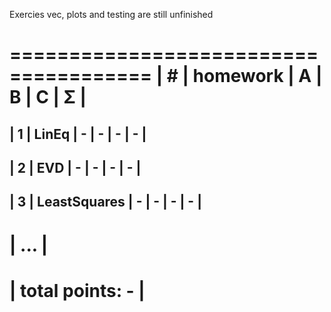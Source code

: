 Exercies vec, plots and testing are still unfinished

 ======================================
| #  | homework      | A | B | C | Σ   |
 ======================================
| 1  | LinEq         | - | - | - | -  |
---------------------------------------
| 2  | EVD           | - | - | - |  -  |
---------------------------------------
| 3  | LeastSquares  | - | - | - |  -  |
---------------------------------------
|              ...                     |
 ======================================
|                    total points: -  |
 ======================================
